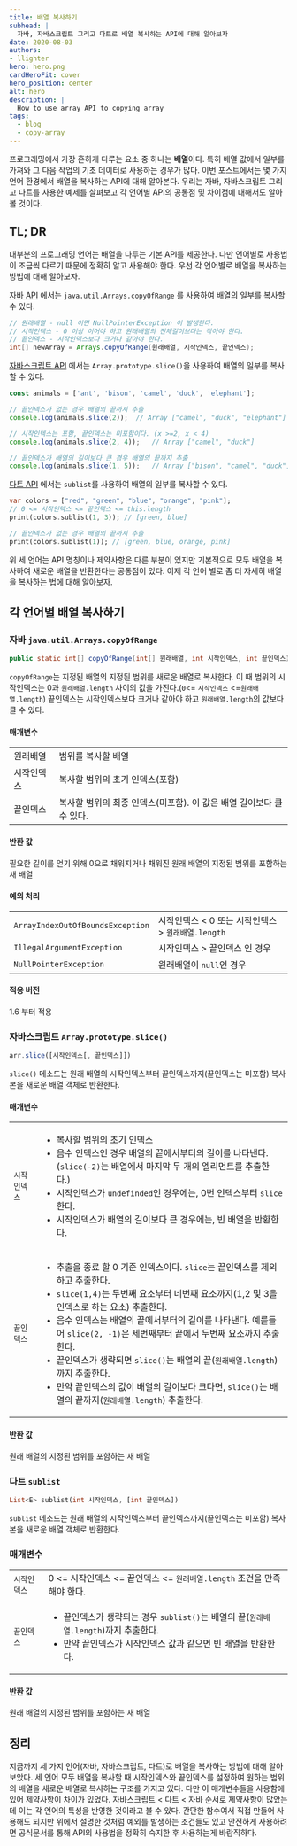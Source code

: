```yaml
---
title: 배열 복사하기
subhead: |
  자바, 자바스크립트 그리고 다트로 배열 복사하는 API에 대해 알아보자
date: 2020-08-03
authors:
- llighter
hero: hero.png
cardHeroFit: cover
hero_position: center
alt: hero
description: |
  How to use array API to copying array
tags:
  - blog
  - copy-array
---
```


프로그래밍에서 가장 흔하게 다루는 요소 중 하나는 **배열**이다. 특히 배열 값에서 일부를 가져와 그 다음 작업의 기초 데이터로 사용하는 경우가 많다. 이번 포스트에서는 몇 가지 언어 환경에서 배열을 복사하는 API에 대해 알아본다. 우리는 자바, 자바스크립트 그리고 다트를 사용한 예제를 살펴보고 각 언어별 API의 공통점 및 차이점에 대해서도 알아볼 것이다.

## TL; DR

대부분의 프로그래밍 언어는 배열을 다루는 기본 API를 제공한다. 다만 언어별로 사용법이 조금씩 다르기 때문에 정확히 알고 사용해야 한다. 우선 각 언어별로 배열을 복사하는 방법에 대해 알아보자.

[자바 API][1] 에서는 `java.util.Arrays.copyOfRange` 를 사용하여 배열의 일부를 복사할 수 있다.
```java
// 원래배열 - null 이면 NullPointerException 이 발생한다.
// 시작인덱스 - 0 이상 이어야 하고 원래배열의 전체길이보다는 작아야 한다.
// 끝인덱스 - 시작인덱스보다 크거나 같아야 한다.
int[] newArray = Arrays.copyOfRange(원래배열, 시작인덱스, 끝인덱스);
```

[자바스크립트 API][2] 에서는 `Array.prototype.slice()`을 사용하여 배열의 일부를 복사할 수 있다.
```javascript
const animals = ['ant', 'bison', 'camel', 'duck', 'elephant'];

// 끝인덱스가 없는 경우 배열의 끝까지 추출
console.log(animals.slice(2));  // Array ["camel", "duck", "elephant"]

// 시작인덱스는 포함, 끝인덱스는 미포함이다. (x >=2, x < 4)
console.log(animals.slice(2, 4));   // Array ["camel", "duck"]

// 끝인덱스가 배열의 길이보다 큰 경우 배열의 끝까지 추출
console.log(animals.slice(1, 5));   // Array ["bison", "camel", "duck", "elephant"]
```

[다트 API][3] 에서는 `sublist`를 사용하여 배열의 일부를 복사할 수 있다.
```dart
var colors = ["red", "green", "blue", "orange", "pink"];
// 0 <= 시작인덱스 <= 끝인덱스 <= this.length
print(colors.sublist(1, 3)); // [green, blue]

// 끝인덱스가 없는 경우 배열의 끝까지 추출
print(colors.sublist(1)); // [green, blue, orange, pink]
```

위 세 언어는 API 명칭이나 제약사항은 다른 부분이 있지만 기본적으로 모두 배열을 복사하여 새로운 배열을 반환한다는 공통점이 있다. 이제 각 언어 별로 좀 더 자세히 배열을 복사하는 법에 대해 알아보자.

## 각 언어별 배열 복사하기

### 자바 `java.util.Arrays.copyOfRange`

```java
public static int[] copyOfRange(int[] 원래배열, int 시작인덱스, int 끝인덱스)
```

`copyOfRange`는 지정된 배열의 지정된 범위를 새로운 배열로 복사한다. 이 때 범위의 시작인덱스는 0과 `원래배열.length` 사이의 값을 가진다.(`0`<= `시작인덱스` <=`원래배열.length`) 끝인덱스는 시작인덱스보다 크거나 같아야 하고 `원래배열.length`의 값보다 클 수 있다.

#### 매개변수

<div class="w-table-wrapper">
  <table>
    <tbody>
      <tr>
        <td>원래배열</td>
        <td>
          범위를 복사할 배열
        </td>
      </tr>
      <tr>
        <td>시작인덱스</td>
        <td>
          복사할 범위의 초기 인덱스(포함)
        </td>
      </tr>
      <tr>
        <td>끝인덱스</td>
        <td>
          복사할 범위의 최종 인덱스(미포함). 이 값은 배열 길이보다 클 수 있다.
        </td>
      </tr>
    </tbody>
  </table>
</div>

#### 반환 값

필요한 길이를 얻기 위해 0으로 채워지거나 채워진 원래 배열의 지정된 범위를 포함하는 새 배열

#### 예외 처리

<div class="w-table-wrapper">
  <table>
    <tbody>
      <tr>
        <td><code>ArrayIndexOutOfBoundsException</code></td>
        <td>
          시작인덱스 < 0 또는 시작인덱스 > <code>원래배열.length</code>
        </td>
      </tr>
      <tr>
        <td><code>IllegalArgumentException</code></td>
        <td>
          시작인덱스 > 끝인덱스 인 경우
        </td>
      </tr>
      <tr>
        <td><code>NullPointerException</code></td>
        <td>
          원래배열이 <code>null</code>인 경우
        </td>
      </tr>
    </tbody>
  </table>
</div>

#### 적용 버전

1.6 부터 적용

### 자바스크립트 `Array.prototype.slice()`

```javascript
arr.slice([시작인덱스[, 끝인덱스]])
```

`slice()` 메소드는 원래 배열의 시작인덱스부터 끝인덱스까지(끝인덱스는 미포함) 복사본을 새로운 배열 객체로 반환한다.

#### 매개변수

<div class="w-table-wrapper">
  <table>
    <tbody>
      <tr>
        <td><code>시작인덱스</code></td>
        <td>
          <ul>
            <li>복사할 범위의 초기 인덱스</li>
            <li>음수 인덱스인 경우 배열의 끝에서부터의 길이를 나타낸다.(<code>slice(-2)</code>는 배열에서 마지막 두 개의 엘리먼트를 추출한다.)</li>
            <li>시작인덱스가 <code>undefinded</code>인 경우에는, 0번 인덱스부터 <code>slice</code> 한다.</li>
            <li>시작인덱스가 배열의 길이보다 큰 경우에는, 빈 배열을 반환한다.</li>
          </ul>
        </td>
      </tr>
      <tr>
        <td><code>끝인덱스</code></td>
        <td>
          <ul>
            <li>추출을 종료 할 0 기준 인덱스이다. <code>slice</code>는 끝인덱스를 제외하고 추출한다.</li>
            <li><code>slice(1,4)</code>는 두번째 요소부터 네번째 요소까지(1,2 및 3을 인덱스로 하는 요소) 추출한다.</li>
            <li>음수 인덱스는 배열의 끝에서부터의 길이를 나타낸다. 예를들어 <code>slice(2, -1)</code>은 세번째부터 끝에서 두번째 요소까지 추출한다.</li>
            <li>끝인덱스가 생략되면 <code>slice()</code>는 배열의 끝(<code>원래배열.length</code>)까지 추출한다.</li>
            <li>만약 끝인덱스의 값이 배열의 길이보다 크다면, <code>slice()</code>는 배열의 끝까지(<code>원래배열.length</code>) 추출한다.</li>
          </ul>
        </td>
      </tr>
    </tbody>
  </table>
</div>

#### 반환 값

원래 배열의 지정된 범위를 포함하는 새 배열

### 다트 `sublist`

```dart
List<E> sublist(int 시작인덱스, [int 끝인덱스])
```

`sublist` 메소드는 원래 배열의 시작인덱스부터 끝인덱스까지(끝인덱스는 미포함) 복사본을 새로운 배열 객체로 반환한다.

### 매개변수

<div class="w-table-wrapper">
  <table>
    <tbody>
      <tr>
        <td><code>시작인덱스</code></td>
        <td>
          0 <= 시작인덱스 <= 끝인덱스 <= <code>원래배열.length</code> 조건을 만족해야 한다.
        </td>
      </tr>
      <tr>
        <td><code>끝인덱스</code></td>
        <td>
          <ul>
            <li>끝인덱스가 생략되는 경우 <code>sublist()</code>는 배열의 끝(<code>원래배열.length</code>)까지 추출한다.</li>
            <li>만약 끝인덱스가 시작인덱스 값과 같으면 빈 배열을 반환한다.</li>
          </ul>
        </td>
      </tr>
    </tbody>
  </table>
</div>

#### 반환 값

원래 배열의 지정된 범위를 포함하는 새 배열

## 정리

지금까지 세 가지 언어(자바, 자바스크립트, 다트)로 배열을 복사하는 방법에 대해 알아보았다. 세 언어 모두 배열을 복사할 때 시작인덱스와 끝인덱스를 설정하여 원하는 범위의 배열을 새로운 배열로 복사하는 구조를 가지고 있다. 다만 이 매개변수들을 사용함에 있어 제약사항이 차이가 있었다. 자바스크립트 < 다트 < 자바 순서로 제약사항이 많았는데 이는 각 언어의 특성을 반영한 것이라고 볼 수 있다. 간단한 함수여서 직접 만들어 사용해도 되지만 위에서 설명한 것처럼 예외를 발생하는 조건들도 있고 안전하게 사용하려면 공식문서를 통해 API의 사용법을 정확히 숙지한 후 사용하는게 바람직하다.


[1]:https://docs.oracle.com/javase/7/docs/api/java/util/Arrays.html#copyOfRang(int%5B%5D,%20int,%20int)
[2]:https://developer.mozilla.org/ko/docs/Web/JavaScript/Reference/Global_Objects/Array/slice
[3]:https://api.dart.dev/stable/2.8.4/dart-core/List/sublist.html
